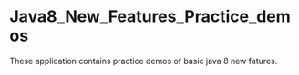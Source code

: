 # Java8_New_Features_Practice_demos
These application contains practice demos of basic java 8 new fatures.


